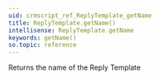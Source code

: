 ```yaml
---
uid: crmscript_ref_ReplyTemplate_getName
title: ReplyTemplate.getName()
intellisense: ReplyTemplate.getName
keywords: getName()
so.topic: reference
---
```


Returns the name of the Reply Template


